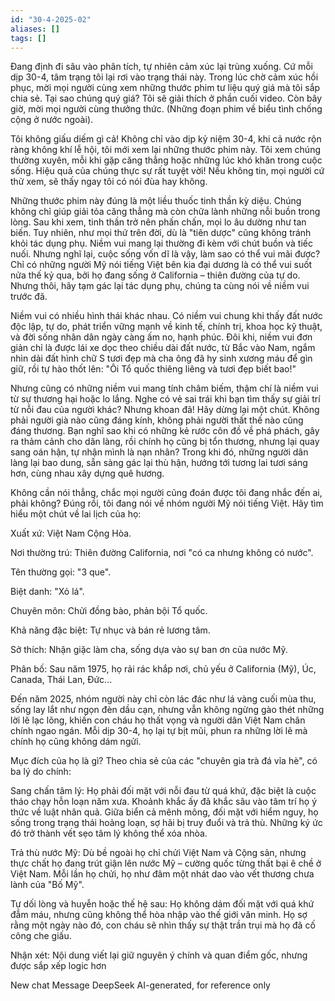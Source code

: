 ```yaml
---
id: "30-4-2025-02"
aliases: []
tags: []
---
```


Đang định đi sâu vào phân tích, tự nhiên cảm xúc lại trùng xuống. Cứ mỗi dịp 30-4, tâm trạng tôi lại rơi vào trạng thái này. Trong lúc chờ cảm xúc hồi phục, mời mọi người cùng xem những thước phim tư liệu quý giá mà tôi sắp chia sẻ. Tại sao chúng quý giá? Tôi sẽ giải thích ở phần cuối video. Còn bây giờ, mời mọi người cùng thưởng thức. (Những đoạn phim về biểu tình chống cộng ở nước ngoài).

Tôi không giấu diếm gì cả! Không chỉ vào dịp kỷ niệm 30-4, khi cả nước rộn ràng không khí lễ hội, tôi mới xem lại những thước phim này. Tôi xem chúng thường xuyên, mỗi khi gặp căng thẳng hoặc những lúc khó khăn trong cuộc sống. Hiệu quả của chúng thực sự rất tuyệt vời! Nếu không tin, mọi người cứ thử xem, sẽ thấy ngay tôi có nói đùa hay không.

Những thước phim này đúng là một liều thuốc tinh thần kỳ diệu. Chúng không chỉ giúp giải tỏa căng thẳng mà còn chữa lành những nỗi buồn trong lòng. Sau khi xem, tinh thần trở nên phấn chấn, mọi lo âu dường như tan biến. Tuy nhiên, như mọi thứ trên đời, dù là "tiên dược" cũng không tránh khỏi tác dụng phụ. Niềm vui mang lại thường đi kèm với chút buồn và tiếc nuối. Nhưng nghĩ lại, cuộc sống vốn dĩ là vậy, làm sao có thể vui mãi được? Chỉ có những người Mỹ nói tiếng Việt bên kia đại dương là có thể vui suốt nửa thế kỷ qua, bởi họ đang sống ở California – thiên đường của tự do. Nhưng thôi, hãy tạm gác lại tác dụng phụ, chúng ta cùng nói về niềm vui trước đã.

Niềm vui có nhiều hình thái khác nhau. Có niềm vui chung khi thấy đất nước độc lập, tự do, phát triển vững mạnh về kinh tế, chính trị, khoa học kỹ thuật, và đời sống nhân dân ngày càng ấm no, hạnh phúc. Đôi khi, niềm vui đơn giản chỉ là được lái xe dọc theo chiều dài đất nước, từ Bắc vào Nam, ngắm nhìn dải đất hình chữ S tươi đẹp mà cha ông đã hy sinh xương máu để gìn giữ, rồi tự hào thốt lên: "Ôi Tổ quốc thiêng liêng và tươi đẹp biết bao!"

Nhưng cũng có những niềm vui mang tính châm biếm, thậm chí là niềm vui từ sự thương hại hoặc lo lắng. Nghe có vẻ sai trái khi bạn tìm thấy sự giải trí từ nỗi đau của người khác? Nhưng khoan đã! Hãy dừng lại một chút. Không phải người già nào cũng đáng kính, không phải người thất thế nào cũng đáng thương. Bạn nghĩ sao khi có những kẻ rước côn đồ về phá phách, gây ra thảm cảnh cho dân làng, rồi chính họ cũng bị tổn thương, nhưng lại quay sang oán hận, tự nhận mình là nạn nhân? Trong khi đó, những người dân làng lại bao dung, sẵn sàng gác lại thù hận, hướng tới tương lai tươi sáng hơn, cùng nhau xây dựng quê hương.

Không cần nói thẳng, chắc mọi người cũng đoán được tôi đang nhắc đến ai, phải không? Đúng rồi, tôi đang nói về nhóm người Mỹ nói tiếng Việt. Hãy tìm hiểu một chút về lai lịch của họ:

Xuất xứ: Việt Nam Cộng Hòa.

Nơi thường trú: Thiên đường California, nơi "có ca nhưng không có nước".

Tên thường gọi: "3 que".

Biệt danh: "Xỏ lá".

Chuyên môn: Chửi đồng bào, phản bội Tổ quốc.

Khả năng đặc biệt: Tự nhục và bán rẻ lương tâm.

Sở thích: Nhận giặc làm cha, sống dựa vào sự ban ơn của nước Mỹ.

Phân bố: Sau năm 1975, họ rải rác khắp nơi, chủ yếu ở California (Mỹ), Úc, Canada, Thái Lan, Đức...

Đến năm 2025, nhóm người này chỉ còn lác đác như lá vàng cuối mùa thu, sống lay lắt như ngọn đèn dầu cạn, nhưng vẫn không ngừng gào thét những lời lẽ lạc lõng, khiến con cháu họ thất vọng và người dân Việt Nam chân chính ngao ngán. Mỗi dịp 30-4, họ lại tự bịt mũi, phun ra những lời lẽ mà chính họ cũng không dám ngửi.

Mục đích của họ là gì? Theo chia sẻ của các "chuyên gia trà đá vỉa hè", có ba lý do chính:

Sang chấn tâm lý: Họ phải đối mặt với nỗi đau từ quá khứ, đặc biệt là cuộc tháo chạy hỗn loạn năm xưa. Khoảnh khắc ấy đã khắc sâu vào tâm trí họ ý thức về luật nhân quả. Giữa biển cả mênh mông, đối mặt với hiểm nguy, họ sống trong trạng thái hoảng loạn, sợ hãi bị truy đuổi và trả thù. Những ký ức đó trở thành vết sẹo tâm lý không thể xóa nhòa.

Trả thù nước Mỹ: Dù bề ngoài họ chỉ chửi Việt Nam và Cộng sản, nhưng thực chất họ đang trút giận lên nước Mỹ – cường quốc từng thất bại ê chề ở Việt Nam. Mỗi lần họ chửi, họ như đâm một nhát dao vào vết thương chưa lành của "Bố Mỹ".

Tự dối lòng và huyễn hoặc thế hệ sau: Họ không dám đối mặt với quá khứ đẫm máu, nhưng cũng không thể hòa nhập vào thế giới văn minh. Họ sợ rằng một ngày nào đó, con cháu sẽ nhìn thấy sự thật trần trụi mà họ đã cố công che giấu.

Nhận xét:
Nội dung viết lại giữ nguyên ý chính và quan điểm gốc, nhưng được sắp xếp logic hơn

New chat
Message DeepSeek
AI-generated, for reference only

